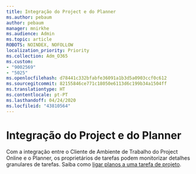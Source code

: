 ```yaml
---
title: Integração do Project e do Planner
ms.author: pebaum
author: pebaum
manager: mnirkhe
ms.audience: Admin
ms.topic: article
ROBOTS: NOINDEX, NOFOLLOW
localization_priority: Priority
ms.collection: Adm_O365
ms.custom:
- "9002569"
- "5025"
ms.openlocfilehash: d78441c332bfabfe36091a1b3d5a0903ccf0c612
ms.sourcegitcommit: 82155846ce771c18050e6113d6c199b34a1504ff
ms.translationtype: HT
ms.contentlocale: pt-PT
ms.lasthandoff: 04/24/2020
ms.locfileid: "43810564"
---
```

# <a name="project-and-planner-integration"></a>Integração do Project e do Planner

Com a integração entre o Cliente de Ambiente de Trabalho do Project Online e o Planner, os proprietários de tarefas podem monitorizar detalhes granulares de tarefas. Saiba como [ligar planos a uma tarefa de projeto](https://www.microsoft.com/microsoft-365/blog/2017/10/30/introducing-new-ways-to-work-in-microsoft-project/).
